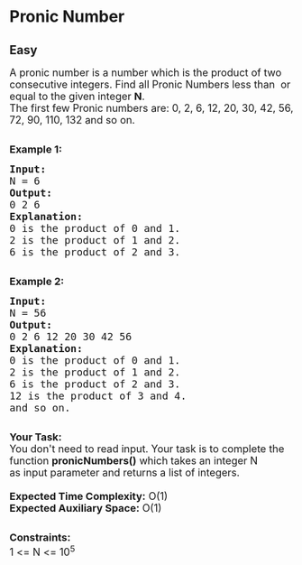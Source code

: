 # Pronic Number
## Easy
<div class="problem-statement">
                <p></p><p><span style="font-size:18px">A pronic number is a number which is the product of two consecutive integers. Find all Pronic Numbers less than &nbsp;or equal to the given integer <strong>N</strong>.<br>
The first few Pronic numbers are:&nbsp;0, 2, 6, 12, 20, 30, 42, 56, 72, 90, 110, 132&nbsp;and so on.</span></p>

<p><br>
<span style="font-size:18px"><strong>Example 1:</strong></span></p>

<pre><span style="font-size:18px"><strong>Input:
</strong>N = 6
<strong>Output:
</strong>0 2 6
<strong>Explanation:
</strong>0 is the product of 0 and 1.
2 is the product of 1 and 2.
6 is the product of 2 and 3.
</span></pre>

<p><br>
<span style="font-size:18px"><strong>Example 2:</strong></span></p>

<pre><span style="font-size:18px"><strong>Input:</strong>
N = 56
<strong>Output:</strong>
0 2 6 12 20 30 42 56
<strong>Explanation:</strong>
0 is the product of 0 and 1.
2 is the product of 1 and 2.
6 is the product of 2 and 3.
12 is the product of 3 and 4.
and so on.</span></pre>

<p><br>
<span style="font-size:18px"><strong>Your Task:&nbsp;&nbsp;</strong><br>
You don't need to read input. Your task is to complete the function&nbsp;<strong>pronicNumbers()</strong>&nbsp;which takes an integer N as&nbsp;input parameter and returns a list of integers.&nbsp;<br>
<br>
<strong>Expected Time Complexity:</strong>&nbsp;O(1)<br>
<strong>Expected Auxiliary Space:</strong>&nbsp;O(1)</span></p>

<p><br>
<span style="font-size:18px"><strong>Constraints:&nbsp;</strong><br>
1 &lt;= N&nbsp;&lt;= 10<sup>5</sup></span></p>

<p>&nbsp;</p>

<p>&nbsp;</p>
 <p></p>
            </div>
